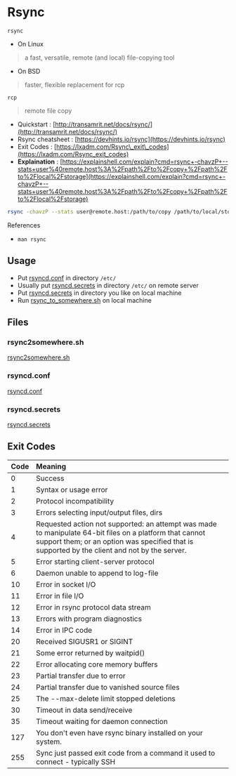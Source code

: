 # Rsync

`rsync`

* On Linux

> a fast, versatile, remote \(and local\) file-copying tool

* On BSD

> faster, flexible replacement for rcp

`rcp`

> remote file copy

* Quickstart : [http://transamrit.net/docs/rsync/](http://transamrit.net/docs/rsync/)
* Rsync cheatsheet : [https://devhints.io/rsync](https://devhints.io/rsync)
* Exit Codes : [https://lxadm.com/Rsync\_exit\_codes](https://lxadm.com/Rsync_exit_codes)
* **Explaination** : [https://explainshell.com/explain?cmd=rsync+-chavzP+--stats+user%40remote.host%3A%2Fpath%2Fto%2Fcopy+%2Fpath%2Fto%2Flocal%2Fstorage](https://explainshell.com/explain?cmd=rsync+-chavzP+--stats+user%40remote.host%3A%2Fpath%2Fto%2Fcopy+%2Fpath%2Fto%2Flocal%2Fstorage)

```bash
rsync -chavzP --stats user@remote.host:/path/to/copy /path/to/local/storage
```

References

* `man rsync`

## Usage

* Put [rsyncd.conf](rsync.md#rsyncdconf) in directory `/etc/`
* Usually put [rsyncd.secrets](rsync.md#rsyncdsecrets) in directory `/etc/` on remote server
* Put [rsyncd.secrets](rsync.md#rsyncdsecrets) in directory you like on local machine
* Run [rsync\_to\_somewhere.sh](rsync.md#rsync2somewheresh) on local machine

## Files

### rsync2somewhere.sh

[rsync2somewhere.sh](https://github.com/IceHe/lib/tree/4e6b7c73229e0e23ff9d6acf7f2ba61d9dacec30/cmd/rsync/rsync2somewhere.sh)

### rsyncd.conf

[rsyncd.conf](https://github.com/IceHe/lib/tree/4e6b7c73229e0e23ff9d6acf7f2ba61d9dacec30/cmd/rsync/rsyncd.conf)

### rsyncd.secrets

[rsyncd.secrets](https://github.com/IceHe/lib/tree/4e6b7c73229e0e23ff9d6acf7f2ba61d9dacec30/cmd/rsync/rsyncd.secrets)

## Exit Codes

| Code | Meaning |
| :--- | :--- |
| 0 | Success |
| 1 | Syntax or usage error |
| 2 | Protocol incompatibility |
| 3 | Errors selecting input/output files, dirs |
| 4 | Requested  action not supported: an attempt was made to manipulate 64-bit files on a platform that cannot support them; or an option was specified that is supported by the client and not by the server. |
| 5 | Error starting client-server protocol |
| 6 | Daemon unable to append to log-file |
| 10 | Error in socket I/O |
| 11 | Error in file I/O |
| 12 | Error in rsync protocol data stream |
| 13 | Errors with program diagnostics |
| 14 | Error in IPC code |
| 20 | Received SIGUSR1 or SIGINT |
| 21 | Some error returned by waitpid\(\) |
| 22 | Error allocating core memory buffers |
| 23 | Partial transfer due to error |
| 24 | Partial transfer due to vanished source files |
| 25 | The --max-delete limit stopped deletions |
| 30 | Timeout in data send/receive |
| 35 | Timeout waiting for daemon connection |
| 127 | You don't even have rsync binary installed on your system. |
| 255 | Sync just passed exit code from a command it used to connect - typically SSH |

